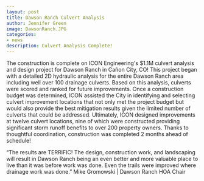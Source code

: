 ```yaml
---
layout: post
title: Dawson Ranch Culvert Analysis
author: Jennifer Green
image: DawsonRanch.JPG
categories:
- news
description: Culvert Analysis Complete!
---
```


The construction is complete on ICON Engineering's $1.1M culvert analysis and design project for Dawson Ranch in Cañon City, CO! This project began with a detailed 2D hydraulic analysis for the entire Dawson Ranch area including well over 100 drainage culverts. Based on this analysis, culverts were scored and ranked for future improvements. Once a construction budget was determined, ICON assisted the City in identifying and selecting culvert improvement locations that not only met the project budget but would also provide the best mitigation results given the limited number of culverts that could be addressed. Ultimately, ICON designed improvements at twelve culvert locations, nine of which were constructed providing significant storm runoff benefits to over 200 property owners. Thanks to thoughtful coordination, construction was completed 2 months ahead of schedule!

“The results are TERRIFIC! The design, construction work, and landscaping will result in Dawson Ranch being an even better and more valuable place to live than it was before work was done. Even the trails were improved where drainage work was done.” Mike Gromowski | Dawson Ranch HOA Chair
